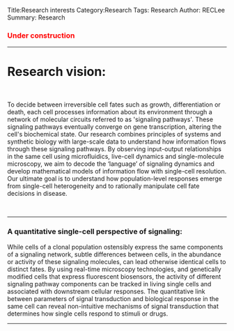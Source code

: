 Title:Research interests
Category:Research
Tags: Research
Author: RECLee
Summary: Research
<div class="content-section-b">
<div class="container">
<h3><font color="red">Under construction</font></h3>
<hr class="intro-divider">
<h1 class="section-heading">Research vision:</h1>
<br>
<p class="lead"> To decide between irreversible cell fates such as growth, differentiation or death, each cell processes information about its environment through a network of molecular circuits referred to as 'signaling pathways'. These signaling pathways eventually converge on gene transcription, altering the cell's biochemical state. Our research combines principles of systems and synthetic biology with large-scale data to understand how information flows through these signaling pathways. By observing input-output relationships in the same cell using microfluidics, live-cell dynamics and single-molecule microscopy, we aim to decode the ‘language’ of signaling dynamics and develop mathematical models of information flow with single-cell resolution. Our ultimate goal is to understand how population-level responses emerge from single-cell heterogeneity and to rationally manipulate cell fate decisions in disease. </p>
<br>
<hr class="intro-divider">
<h3>A quantitative single-cell perspective of signaling:</h3>
<p class="lead">
While cells of a clonal population ostensibly express the same components of a signaling network, subtle differences between cells, in the abundance or activity of these signaling molecules, can lead otherwise identical cells to distinct fates. By using real-time microscopy technologies, and genetically modified cells that express fluorescent biosensors, the activity of different signaling pathway components can be tracked in living single cells and associated with downstream cellular responses. The quantitative link between parameters of signal transduction and biological response in the same cell can reveal non-intuitive mechanisms of signal transduction that determines how single cells respond to stimuli or drugs. 
</p>
<hr class="intro-divider">
</div>
</div>
